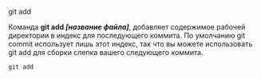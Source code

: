 git add

Команда **git add *[название файла]***, добавляет содержимое рабочей директории в индекс для последующего коммита. По умолчанию git commit использует лишь этот индекс, так что вы можете использовать git add для сборки слепка вашего следующего коммита.

```bash=
git add
```